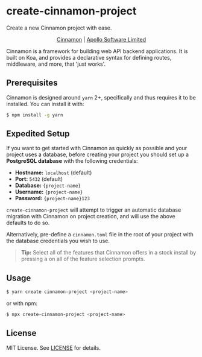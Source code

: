 # create-cinnamon-project

Create a new Cinnamon project with ease.

<center>

[Cinnamon](https://docs.apollosoftware.xyz/cinnamon) | [Apollo Software Limited](https://apollosoftware.xyz/)

</center>

Cinnamon is a framework for building web API backend applications. It is built
on Koa, and provides a declarative syntax for defining routes, middleware, and
more, that 'just works'.

## Prerequisites

Cinnamon is designed around `yarn` 2+, specifically and thus
requires it to be installed. You can install it with:

```bash
$ npm install -g yarn
```

## Expedited Setup

If you want to get started with Cinnamon as quickly as possible and your
project uses a database, before creating your project you should set up a
**PostgreSQL database** with the following credentials:

- **Hostname:** `localhost` (default)
- **Port:** `5432` (default)
- **Database:** `{project-name}`
- **Username:** `{project-name}`
- **Password:** `{project-name}123`

`create-cinnamon-project` will attempt to trigger an automatic database
migration with Cinnamon on project creation, and will use the above
defaults to do so.

Alternatively, pre-define a `cinnamon.toml` file in the root of your project
with the database credentials you wish to use.

> **Tip:** Select all of the features that Cinnamon offers in a stock install
> by pressing <kbd>a</kbd> on all of the feature selection prompts.

## Usage

```bash
$ yarn create cinnamon-project <project-name>
```

or with npm:

```bash
$ npx create-cinnamon-project <project-name>
```

## License

MIT License. See [LICENSE](LICENSE.md) for details.


